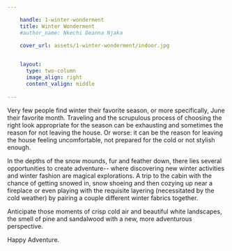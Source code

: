 ```yaml
---

    handle: 1-winter-wonderment
    title: Winter Wonderment
    #author_name: Nkechi Deanna Njaka

    cover_url: assets/1-winter-wonderment/indoor.jpg
    

    layout:
      type: two-column
      image_align: right
      content_valign: middle
        
---
```


Very few people find winter their favorite season, or more specifically, June their favorite month. Traveling and the scrupulous process of choosing the right look appropriate for the season can be exhausting and sometimes the reason for not leaving the house. Or worse: it can be the reason for leaving the house feeling uncomfortable, not prepared for the cold or not stylish enough.

In the depths of the snow mounds, fur and feather down, there lies several opportunities to create adventure-- where discovering new winter activities and winter fashion are magical explorations. A trip to the cabin with the chance of getting snowed in, snow shoeing and then cozying up near a fireplace or even playing with the requisite layering (necessitated by the cold weather) by 
pairing a couple different winter fabrics together.

Anticipate those moments of crisp cold air and beautiful white landscapes, the smell of pine and sandalwood with a new, more adventurous perspective.

Happy Adventure.